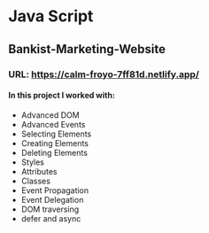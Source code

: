# Java Script

## Bankist-Marketing-Website

### URL: https://calm-froyo-7ff81d.netlify.app/

#### In this project I worked with:

- Advanced DOM
- Advanced Events
- Selecting Elements
- Creating Elements
- Deleting Elements
- Styles
- Attributes
- Classes
- Event Propagation
- Event Delegation
- DOM traversing
- defer and async
